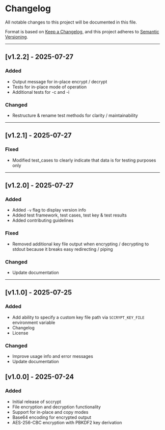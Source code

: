 # Changelog

All notable changes to this project will be documented in this file.

Format is based on [Keep a Changelog](https://keepachangelog.com/en/1.0.0/),
and this project adheres to [Semantic Versioning](https://semver.org/spec/v2.0.0.html).

---

## [v1.2.2] - 2025-07-27

### Added
- Output message for in-place encrypt / decrypt
- Tests for in-place mode of operation
- Additional tests for -c and -i

### Changed
- Restructure & rename test methods for clarity / maintainability

---

## [v1.2.1] - 2025-07-27

### Fixed
- Modified test_cases to clearly indicate that data is for testing purposes only

---

## [v1.2.0] - 2025-07-27

### Added
- Added `-v` flag to display version info
- Added test framework, test cases, test key & test results
- Added contributing guidelines

### Fixed
- Removed additional key file output when encrypting / decrypting to stdout because it breaks easy redirecting / piping

### Changed
- Update documentation

---

## [v1.1.0] - 2025-07-25

### Added
- Add ability to specify a custom key file path via `SCCRYPT_KEY_FILE` environment variable
- Changelog
- License

### Changed
- Improve usage info and error messages
- Update documentation

## [v1.0.0] - 2025-07-24

### Added
- Initial release of sccrypt
- File encryption and decryption functionality
- Support for in-place and copy modes
- Base64 encoding for encrypted output
- AES-256-CBC encryption with PBKDF2 key derivation 
